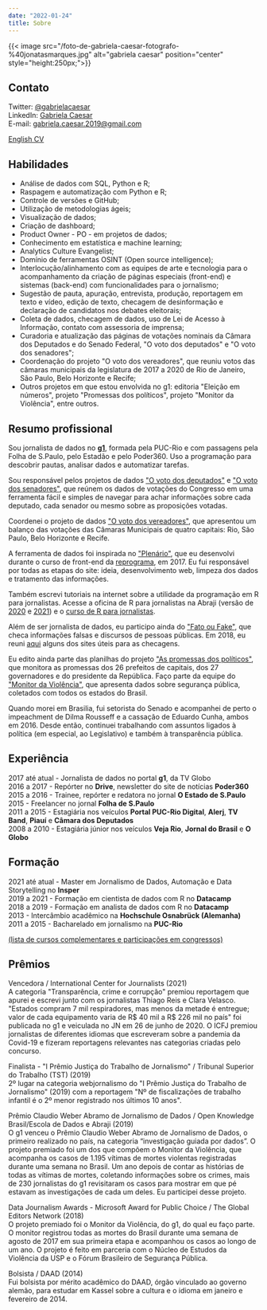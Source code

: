 ```yaml
---
date: "2022-01-24"
title: Sobre
---
```

{{< image src="/foto-de-gabriela-caesar-fotografo-%40jonatasmarques.jpg" alt="gabriela caesar" position="center" style="height:250px;">}}  

## Contato
Twitter: [@gabrielacaesar](https://twitter.com/gabrielacaesar)          
LinkedIn: [Gabriela Caesar](https://www.linkedin.com/in/gabrielacaesar/)            
E-mail: gabriela.caesar.2019@gmail.com    

[English CV](https://raw.githubusercontent.com/gabrielacaesar/blogdown2/2f532aee5e1d8459c1cd1365989acfe7b8cfa33b/static/gabriela-caesar-cv-english-24jan2022-v2.pdf)

## Habilidades      
- Análise de dados com SQL, Python e R;         
- Raspagem e automatização com Python e R;        
- Controle de versões e GitHub;         
- Utilização de metodologias ágeis;         
- Visualização de dados;         
- Criação de dashboard;         
- Product Owner - PO - em projetos de dados;         
- Conhecimento em estatística e machine learning;         
- Analytics Culture Evangelist;         
- Domínio de ferramentas OSINT (Open source intelligence);         
- Interlocução/alinhamento com as equipes de arte e tecnologia para o acompanhamento da criação de páginas especiais (front-end) e sistemas (back-end) com funcionalidades para o jornalismo;         
- Sugestão de pauta, apuração, entrevista, produção, reportagem em texto e vídeo, edição de texto, checagem de desinformação e declaração de candidatos nos debates eleitorais;          
- Coleta de dados, checagem de dados, uso de Lei de Acesso à Informação, contato com assessoria de imprensa;          
- Curadoria e atualização das páginas de votações nominais da Câmara dos Deputados e do Senado Federal, "O voto dos deputados" e "O voto dos senadores";         
- Coordenação do projeto "O voto dos vereadores", que reuniu votos das câmaras municipais da legislatura de 2017 a 2020 de Rio de Janeiro, São Paulo, Belo Horizonte e Recife;          
- Outros projetos em que estou envolvida no g1: editoria "Eleição em números", projeto "Promessas dos políticos", projeto "Monitor da Violência", entre outros.         

## Resumo profissional
Sou jornalista de dados no [**g1**](https://g1.globo.com), formada pela PUC-Rio e com passagens pela Folha de S.Paulo, pelo Estadão e pelo Poder360. Uso a programação para descobrir pautas, analisar dados e automatizar tarefas. 

Sou responsável pelos projetos de dados ["O voto dos deputados"](https://especiais.g1.globo.com/politica/2019/o-voto-dos-deputados/#/) e ["O voto dos senadores"](https://especiais.g1.globo.com/politica/2019/o-voto-dos-senadores/#/), que reúnem os dados de votações do Congresso em uma ferramenta fácil e simples de navegar para achar informações sobre cada deputado, cada senador ou mesmo sobre as proposições votadas. 

Coordenei o projeto de dados ["O voto dos vereadores"](https://g1.globo.com/politica/noticia/2020/08/18/o-voto-dos-vereadores.ghtml), que apresentou um balanço das votações das Câmaras Municipais de quatro capitais: Rio, São Paulo, Belo Horizonte e Recife.   

A ferramenta de dados foi inspirada no ["Plenário"](https://plenario.github.io/plenario/), que eu desenvolvi durante o curso de front-end da [reprograma](https://reprograma.com.br/), em 2017. Eu fui responsável por todas as etapas do site: ideia, desenvolvimento web, limpeza dos dados e tratamento das informações.             

Também escrevi tutoriais na internet sobre a utilidade da programação em R para jornalistas. Acesse a oficina de R para jornalistas na Abraji (versão de [2020](https://introducao-ao-r-na-abraji.github.io/oficina-R/) e [2021](https://gabrielacaesar.github.io/r-para-jornalismo-abraji2021/)) e o [curso de R para jornalistas](https://www.curso-de-programacao-em-r-para-jornalistas.com/).    

Além de ser jornalista de dados, eu participo ainda do ["Fato ou Fake"](https://g1.globo.com/fato-ou-fake/), que checa informações falsas e discursos de pessoas públicas. Em 2018, eu reuni [aqui](https://gabrielacaesar.github.io/contra-as-fake-news/) alguns dos sites úteis para as checagens.   

Eu edito ainda parte das planilhas do projeto ["As promessas dos políticos"](https://especiais.g1.globo.com/politica/2015/as-promessas-dos-politicos/), que monitora as promessas dos 26 prefeitos de capitais, dos 27 governadores e do presidente da República. Faço parte da equipe do ["Monitor da Violência"](https://g1.globo.com/monitor-da-violencia/), que apresenta dados sobre segurança pública, coletados com todos os estados do Brasil.        

Quando morei em Brasilia, fui setorista do Senado e acompanhei de perto o impeachment de Dilma Rousseff e a cassação de Eduardo Cunha, ambos em 2016. Desde então, continuei trabalhando com assuntos ligados à política (em especial, ao Legislativo) e também à transparência pública.      

## Experiência     
2017 até atual - Jornalista de dados no portal **g1**, da TV Globo     
2016 a 2017 - Repórter no **Drive**, newsletter do site de notícias **Poder360**     
2015 a 2016 - Trainee, repórter e redatora no jornal **O Estado de S.Paulo**     
2015 - Freelancer no jornal **Folha de S.Paulo**     
2011 a 2015 - Estagiária nos veículos **Portal PUC-Rio Digital**, **Alerj**, **TV Band**, **Piauí** e **Câmara dos Deputados**     
2008 a 2010 - Estagiária júnior nos veículos **Veja Rio**, **Jornal do Brasil** e **O Globo**     

## Formação       
2021 até atual - Master em Jornalismo de Dados, Automação e Data Storytelling no **Insper**      
2019 a 2021 - Formação em cientista de dados com R no **Datacamp**     
2018 a 2019 - Formação em analista de dados com R no **Datacamp**       
2013 - Intercâmbio acadêmico na **Hochschule Osnabrück (Alemanha)**       
2011 a 2015 - Bacharelado em jornalismo na **PUC-Rio**        

[(lista de cursos complementares e participações em congressos)](https://www.gabrielacaesar.com/courses/)

## Prêmios
Vencedora / International Center for Journalists (2021)         
A categoria "Transparência, crime e corrupção" premiou reportagem que apurei e escrevi junto com os jornalistas Thiago Reis e Clara Velasco. "Estados compram 7 mil respiradores, mas menos da metade é entregue; valor de cada equipamento varia de R$ 40 mil a R$ 226 mil no país" foi publicada no g1 e veiculada no JN em 26 de junho de 2020. O ICFJ premiou jornalistas de diferentes idiomas que escreveram sobre a pandemia da Covid-19 e fizeram reportagens relevantes nas categorias criadas pelo concurso.        

Finalista - "I Prêmio Justiça do Trabalho de Jornalismo" / Tribunal Superior do Trabalho (TST) (2019)           
2º lugar na categoria webjornalismo do "I Prêmio Justiça do Trabalho de Jornalismo" (2019) com a reportagem "Nº de fiscalizações de trabalho infantil é o 2º menor registrado nos últimos 10 anos".          

Prêmio Claudio Weber Abramo de Jornalismo de Dados / Open Knowledge Brasil/Escola de Dados e Abraji (2019)          
O g1 venceu o Prêmio Claudio Weber Abramo de Jornalismo de Dados, o primeiro realizado no país, na categoria “investigação guiada por dados”. O projeto premiado foi um dos que compõem o Monitor da Violência, que acompanha os casos de 1.195 vítimas de mortes violentas registradas durante uma semana no Brasil. Um ano depois de contar as histórias de todas as vítimas de mortes, coletando informações sobre os crimes, mais de 230 jornalistas do g1 revisitaram os casos para mostrar em que pé estavam as investigações de cada um deles. Eu participei desse projeto.          

Data Journalism Awards - Microsoft Award for Public Choice / The Global Editors Network (2018)          
O projeto premiado foi o Monitor da Violência, do g1, do qual eu faço parte. O monitor registrou todas as mortes do Brasil durante uma semana de agosto de 2017 em sua primeira etapa e acompanhou os casos ao longo de um ano. O projeto é feito em parceria com o Núcleo de Estudos da Violência da USP e o Fórum Brasileiro de Segurança Pública.          

Bolsista / DAAD (2014)          
Fui bolsista por mérito acadêmico do DAAD, órgão vinculado ao governo alemão, para estudar em Kassel sobre a cultura e o idioma em janeiro e fevereiro de 2014.          

